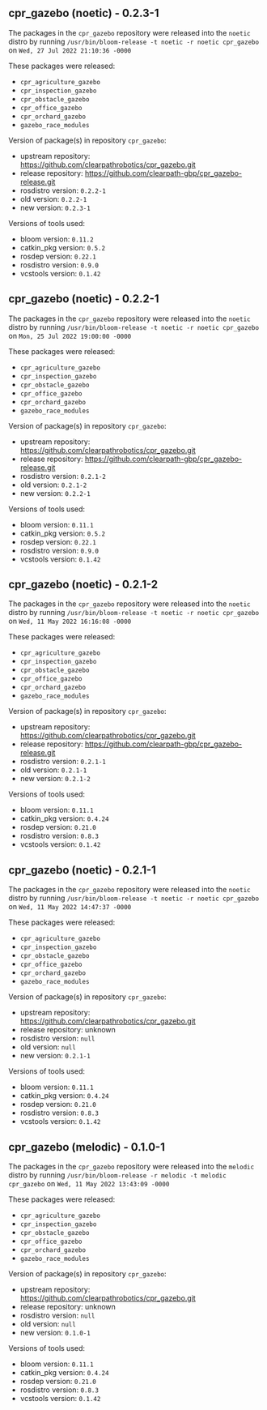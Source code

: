 ## cpr_gazebo (noetic) - 0.2.3-1

The packages in the `cpr_gazebo` repository were released into the `noetic` distro by running `/usr/bin/bloom-release -t noetic -r noetic cpr_gazebo` on `Wed, 27 Jul 2022 21:10:36 -0000`

These packages were released:
- `cpr_agriculture_gazebo`
- `cpr_inspection_gazebo`
- `cpr_obstacle_gazebo`
- `cpr_office_gazebo`
- `cpr_orchard_gazebo`
- `gazebo_race_modules`

Version of package(s) in repository `cpr_gazebo`:

- upstream repository: https://github.com/clearpathrobotics/cpr_gazebo.git
- release repository: https://github.com/clearpath-gbp/cpr_gazebo-release.git
- rosdistro version: `0.2.2-1`
- old version: `0.2.2-1`
- new version: `0.2.3-1`

Versions of tools used:

- bloom version: `0.11.2`
- catkin_pkg version: `0.5.2`
- rosdep version: `0.22.1`
- rosdistro version: `0.9.0`
- vcstools version: `0.1.42`


## cpr_gazebo (noetic) - 0.2.2-1

The packages in the `cpr_gazebo` repository were released into the `noetic` distro by running `/usr/bin/bloom-release -t noetic -r noetic cpr_gazebo` on `Mon, 25 Jul 2022 19:00:00 -0000`

These packages were released:
- `cpr_agriculture_gazebo`
- `cpr_inspection_gazebo`
- `cpr_obstacle_gazebo`
- `cpr_office_gazebo`
- `cpr_orchard_gazebo`
- `gazebo_race_modules`

Version of package(s) in repository `cpr_gazebo`:

- upstream repository: https://github.com/clearpathrobotics/cpr_gazebo.git
- release repository: https://github.com/clearpath-gbp/cpr_gazebo-release.git
- rosdistro version: `0.2.1-2`
- old version: `0.2.1-2`
- new version: `0.2.2-1`

Versions of tools used:

- bloom version: `0.11.1`
- catkin_pkg version: `0.5.2`
- rosdep version: `0.22.1`
- rosdistro version: `0.9.0`
- vcstools version: `0.1.42`


## cpr_gazebo (noetic) - 0.2.1-2

The packages in the `cpr_gazebo` repository were released into the `noetic` distro by running `/usr/bin/bloom-release -t noetic -r noetic cpr_gazebo` on `Wed, 11 May 2022 16:16:08 -0000`

These packages were released:
- `cpr_agriculture_gazebo`
- `cpr_inspection_gazebo`
- `cpr_obstacle_gazebo`
- `cpr_office_gazebo`
- `cpr_orchard_gazebo`
- `gazebo_race_modules`

Version of package(s) in repository `cpr_gazebo`:

- upstream repository: https://github.com/clearpathrobotics/cpr_gazebo.git
- release repository: https://github.com/clearpath-gbp/cpr_gazebo-release.git
- rosdistro version: `0.2.1-1`
- old version: `0.2.1-1`
- new version: `0.2.1-2`

Versions of tools used:

- bloom version: `0.11.1`
- catkin_pkg version: `0.4.24`
- rosdep version: `0.21.0`
- rosdistro version: `0.8.3`
- vcstools version: `0.1.42`


## cpr_gazebo (noetic) - 0.2.1-1

The packages in the `cpr_gazebo` repository were released into the `noetic` distro by running `/usr/bin/bloom-release -t noetic -r noetic cpr_gazebo` on `Wed, 11 May 2022 14:47:37 -0000`

These packages were released:
- `cpr_agriculture_gazebo`
- `cpr_inspection_gazebo`
- `cpr_obstacle_gazebo`
- `cpr_office_gazebo`
- `cpr_orchard_gazebo`
- `gazebo_race_modules`

Version of package(s) in repository `cpr_gazebo`:

- upstream repository: https://github.com/clearpathrobotics/cpr_gazebo.git
- release repository: unknown
- rosdistro version: `null`
- old version: `null`
- new version: `0.2.1-1`

Versions of tools used:

- bloom version: `0.11.1`
- catkin_pkg version: `0.4.24`
- rosdep version: `0.21.0`
- rosdistro version: `0.8.3`
- vcstools version: `0.1.42`


## cpr_gazebo (melodic) - 0.1.0-1

The packages in the `cpr_gazebo` repository were released into the `melodic` distro by running `/usr/bin/bloom-release -r melodic -t melodic cpr_gazebo` on `Wed, 11 May 2022 13:43:09 -0000`

These packages were released:
- `cpr_agriculture_gazebo`
- `cpr_inspection_gazebo`
- `cpr_obstacle_gazebo`
- `cpr_office_gazebo`
- `cpr_orchard_gazebo`
- `gazebo_race_modules`

Version of package(s) in repository `cpr_gazebo`:

- upstream repository: https://github.com/clearpathrobotics/cpr_gazebo.git
- release repository: unknown
- rosdistro version: `null`
- old version: `null`
- new version: `0.1.0-1`

Versions of tools used:

- bloom version: `0.11.1`
- catkin_pkg version: `0.4.24`
- rosdep version: `0.21.0`
- rosdistro version: `0.8.3`
- vcstools version: `0.1.42`


